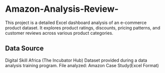 # Amazon-Analysis-Review-
This project is a detailed Excel dashboard analysis of an e-commerce product dataset. It explores product ratings, discounts, pricing patterns, and customer reviews across various product categories.

## Data Source
Digital Skill Africa (The Incubator Hub)
Dataset provided during a data analysis training program.
File analyzed: Amazon Case Study(Excel Format)

